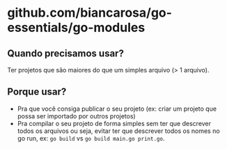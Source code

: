 # github.com/biancarosa/go-essentials/go-modules

## Quando precisamos usar?

Ter projetos que são maiores do que um simples arquivo (> 1 arquivo).

## Porque usar?

- Pra que você consiga publicar o seu projeto (ex: criar um projeto que possa ser importado por outros projetos)
- Pra compilar o seu projeto de forma simples sem ter que descrever todos os arquivos ou seja, evitar ter que descrever todos os nomes no go run, ex: `go build` vs `go build main.go print.go`.